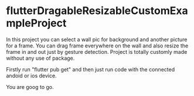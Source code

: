 # flutterDragableResizableCustomExampleProject
In this project you can select a wall pic for background and another picture for a frame. You can drag frame everywhere on the wall and also resize the frame in and out just by gesture detection. Project is totally customly made without any use of package.

Firstly run "flutter pub get" and then just run code with the connected andoid or ios device.

You are goog to go.
